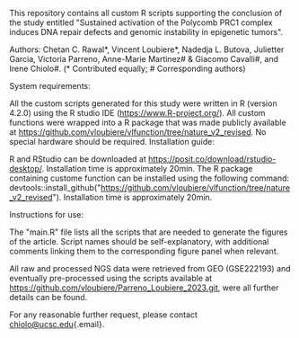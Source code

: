 This repository contains all custom R scripts supporting the conclusion of the study entitled "Sustained activation of the Polycomb PRC1 complex induces DNA repair defects and genomic instability in epigenetic tumors".

Authors: Chetan C. Rawal*, Vincent Loubiere*, Nadedja L. Butova, Julietter Garcia, Victoria Parreno, Anne-Marie Martinez# & Giacomo Cavalli#, and Irene Chiolo#. (\* Contributed equally; \# Corresponding authors)

System requirements:

All the custom scripts generated for this study were written in R (version 4.2.0) using the R studio IDE (<https://www.R-project.org/>). All custom functions were wrapped into a R package that was made publicly available at <https://github.com/vloubiere/vlfunction/tree/nature_v2_revised>. No special hardware should be required. Installation guide:

R and RStudio can be downloaded at <https://posit.co/download/rstudio-desktop/>. Installation time is approximately 20min. The R package containing custome function can be installed using the following command: devtools::install_github("<https://github.com/vloubiere/vlfunction/tree/nature_v2_revised>"). Installation time is approximately 20min.

Instructions for use:

The "main.R" file lists all the scripts that are needed to generate the figures of the article. Script names should be self-explanatory, with additional comments linking them to the corresponding figure panel when relevant.

All raw and processed NGS data were retrieved from GEO (GSE222193) and eventually pre-processed using the scripts available at <https://github.com/vloubiere/Parreno_Loubiere_2023.git>, were all further details can be found.

For any reasonable further request, please contact [chiolo\@ucsc.edu](mailto:chiolo@ucsc.edu){.email}.
